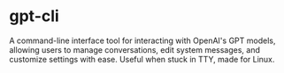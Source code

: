 # gpt-cli
A command-line interface tool for interacting with OpenAI's GPT models, allowing users to manage conversations, edit system messages, and customize settings with ease. Useful when stuck in TTY, made for Linux.
